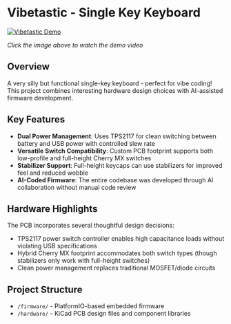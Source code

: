 # Vibetastic - Single Key Keyboard

[![Vibetastic Demo](https://img.youtube.com/vi/SV0bM1FkdLY/maxresdefault.jpg)](https://youtu.be/SV0bM1FkdLY)

*Click the image above to watch the demo video*

## Overview

A very silly but functional single-key keyboard - perfect for vibe coding! This project combines interesting hardware design choices with AI-assisted firmware development.

## Key Features

- **Dual Power Management**: Uses TPS2117 for clean switching between battery and USB power with controlled slew rate
- **Versatile Switch Compatibility**: Custom PCB footprint supports both low-profile and full-height Cherry MX switches
- **Stabilizer Support**: Full-height keycaps can use stabilizers for improved feel and reduced wobble
- **AI-Coded Firmware**: The entire codebase was developed through AI collaboration without manual code review

## Hardware Highlights

The PCB incorporates several thoughtful design decisions:
- TPS2117 power switch controller enables high capacitance loads without violating USB specifications
- Hybrid Cherry MX footprint accommodates both switch types (though stabilizers only work with full-height switches)
- Clean power management replaces traditional MOSFET/diode circuits

## Project Structure

- `/firmware/` - PlatformIO-based embedded firmware
- `/hardware/` - KiCad PCB design files and component libraries
